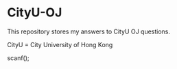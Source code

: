 # CityU-OJ
This repository stores my answers to CityU OJ questions.

CityU = City University of Hong Kong

  scanf();
